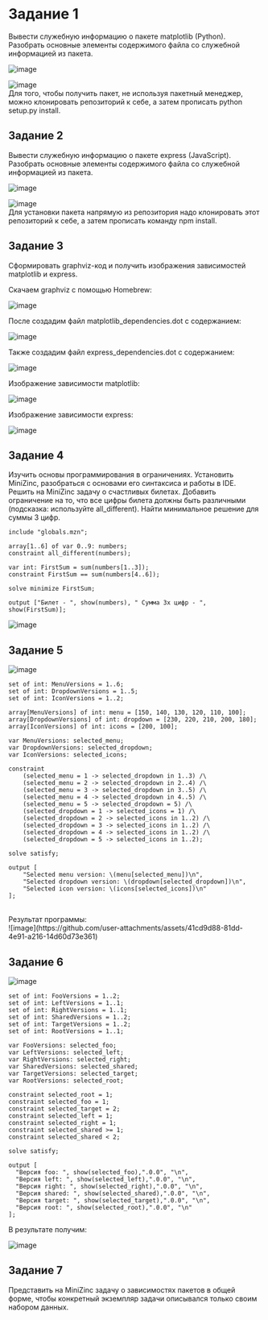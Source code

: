 # Задание 1
Вывести служебную информацию о пакете matplotlib (Python). Разобрать основные элементы содержимого файла со служебной информацией из пакета.

![image](https://github.com/user-attachments/assets/0da308e8-8fab-48b6-9a74-4764664d52d3)<br>

![image](https://github.com/user-attachments/assets/434bb2fc-5014-45c3-918d-438d8cf133cc)<br>
Для того, чтобы получить пакет, не используя пакетный менеджер, можно клонировать репозиторий к себе, а затем прописать python setup.py install.

## Задание 2
Вывести служебную информацию о пакете express (JavaScript). Разобрать основные элементы содержимого файла со служебной информацией из пакета.

![image](https://github.com/user-attachments/assets/bb666485-1c54-4c82-a6c0-f61b84c43164)<br>

![image](https://github.com/user-attachments/assets/645e54bf-4bed-4fef-8976-ff581e809e06)<br>
Для установки пакета напрямую из репозитория надо клонировать этот репозиторий к себе, а затем прописать команду npm install.

## Задание 3
Сформировать graphviz-код и получить изображения зависимостей matplotlib и express.

Скачаем graphviz с помощью Homebrew:<br>

![image](https://github.com/user-attachments/assets/fcb3337d-3d94-498c-b92d-19c425ab74d2)

После создадим файл matplotlib_dependencies.dot с содержанием:<br>

![image](https://github.com/user-attachments/assets/e89bd26c-e017-4877-b3e6-f3ad09845661)

Также создадим файл express_dependencies.dot с содержанием:<br>

![image](https://github.com/user-attachments/assets/4eb79da4-b906-4f6f-a3d7-40225d3480d0)

Изображение зависимости matplotlib:<br>

![image](https://github.com/user-attachments/assets/0ca17941-c707-4a05-88c0-0154220b17f3)<br>

Изображение зависимости express:<br>

![image](https://github.com/user-attachments/assets/6150edd0-d4b2-4fe0-b563-1ab751ab7040)<br>

## Задание 4
Изучить основы программирования в ограничениях. Установить MiniZinc, разобраться с основами его синтаксиса и работы в IDE.<br>
Решить на MiniZinc задачу о счастливых билетах. Добавить ограничение на то, что все цифры билета должны быть различными (подсказка: используйте all_different).
Найти минимальное решение для суммы 3 цифр.<br>
```
include "globals.mzn";

array[1..6] of var 0..9: numbers;
constraint all_different(numbers);

var int: FirstSum = sum(numbers[1..3]);
constraint FirstSum == sum(numbers[4..6]);

solve minimize FirstSum;

output ["Билет - ", show(numbers), " Сумма 3х цифр - ", show(FirstSum)];
```
![image](https://github.com/user-attachments/assets/d9eb25f6-40d9-4f5d-97e8-d84e5b8e34f0)<br>

## Задание 5

![image](https://github.com/user-attachments/assets/2ff7b55c-e32e-4386-940a-1c26d584a3f6)<br>

```
set of int: MenuVersions = 1..6;
set of int: DropdownVersions = 1..5;
set of int: IconVersions = 1..2;

array[MenuVersions] of int: menu = [150, 140, 130, 120, 110, 100];
array[DropdownVersions] of int: dropdown = [230, 220, 210, 200, 180];
array[IconVersions] of int: icons = [200, 100];

var MenuVersions: selected_menu;
var DropdownVersions: selected_dropdown;
var IconVersions: selected_icons;

constraint
    (selected_menu = 1 -> selected_dropdown in 1..3) /\
    (selected_menu = 2 -> selected_dropdown in 2..4) /\
    (selected_menu = 3 -> selected_dropdown in 3..5) /\
    (selected_menu = 4 -> selected_dropdown in 4..5) /\
    (selected_menu = 5 -> selected_dropdown = 5) /\
    (selected_dropdown = 1 -> selected_icons = 1) /\
    (selected_dropdown = 2 -> selected_icons in 1..2) /\
    (selected_dropdown = 3 -> selected_icons in 1..2) /\
    (selected_dropdown = 4 -> selected_icons in 1..2) /\
    (selected_dropdown = 5 -> selected_icons in 1..2);

solve satisfy;

output [
    "Selected menu version: \(menu[selected_menu])\n",
    "Selected dropdown version: \(dropdown[selected_dropdown])\n",
    "Selected icon version: \(icons[selected_icons])\n"
];
```
<br>
Результат программы:<br>
![image](https://github.com/user-attachments/assets/41cd9d88-81dd-4e91-a216-14d60d73e361)

## Задание 6

![image](https://github.com/user-attachments/assets/b1efad2a-d648-4588-b404-54a5d4742da5)<br>

```
set of int: FooVersions = 1..2;
set of int: LeftVersions = 1..1;
set of int: RightVersions = 1..1;
set of int: SharedVersions = 1..2;
set of int: TargetVersions = 1..2;
set of int: RootVersions = 1..1; 

var FooVersions: selected_foo;
var LeftVersions: selected_left;
var RightVersions: selected_right;
var SharedVersions: selected_shared;
var TargetVersions: selected_target;
var RootVersions: selected_root;

constraint selected_root = 1;
constraint selected_foo = 1;
constraint selected_target = 2;
constraint selected_left = 1;
constraint selected_right = 1;
constraint selected_shared >= 1;
constraint selected_shared < 2;

solve satisfy;

output [
  "Версия foo: ", show(selected_foo),".0.0", "\n",
  "Версия left: ", show(selected_left),".0.0", "\n",
  "Версия right: ", show(selected_right),".0.0", "\n",
  "Версия shared: ", show(selected_shared),".0.0", "\n",
  "Версия target: ", show(selected_target),".0.0", "\n",
  "Версия root: ", show(selected_root),".0.0", "\n"
];
```
В результате получим:<br>

![image](https://github.com/user-attachments/assets/e726a118-3b09-4321-95b2-c8a32c6d29bc)<br>

## Задание 7
Представить на MiniZinc задачу о зависимостях пакетов в общей форме, чтобы конкретный экземпляр задачи описывался только
своим набором данных.<br>
